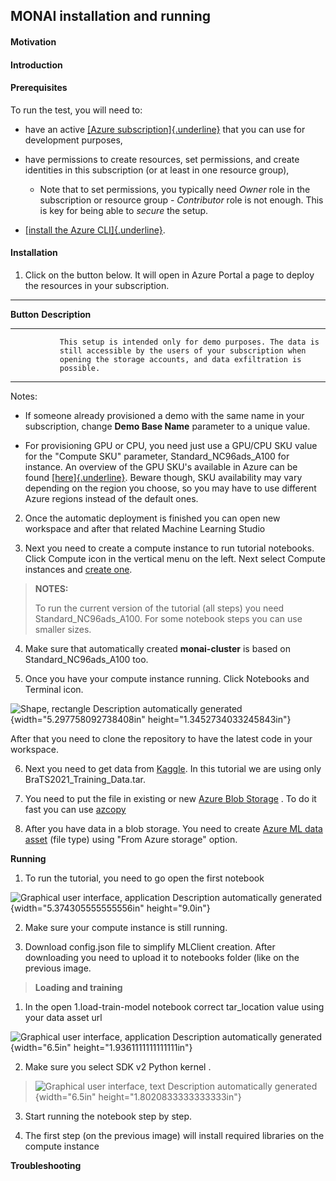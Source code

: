 ## 						**MONAI installation and running**

#### **Motivation**

#### **Introduction**

#### **Prerequisites**

To run the test, you will need to:

-   have an active [[Azure
    subscription]{.underline}](https://azure.microsoft.com/) that you
    can use for development purposes,

-   have permissions to create resources, set permissions, and create
    identities in this subscription (or at least in one resource group),

    -   Note that to set permissions, you typically need *Owner* role in
        the subscription or resource group - *Contributor* role is not
        enough. This is key for being able to *secure* the setup.

-   [[install the Azure
    CLI]{.underline}](https://learn.microsoft.com/en-us/cli/azure/install-azure-cli).

#### **Installation**

1.  Click on the button below. It will open in Azure Portal a page to
    deploy the resources in your subscription.

---------------------------------------------------------------------------
  **Button**   **Description**
------------ --------------------------------------------------------------
               This setup is intended only for demo purposes. The data is
               still accessible by the users of your subscription when
               opening the storage accounts, and data exfiltration is
               possible.

---------------------------------------------------------------------------

Notes:

-   If someone already provisioned a demo with the same name in your
    subscription, change **Demo Base Name** parameter to a unique value.

-   For provisioning GPU or CPU, you need just use a GPU/CPU SKU value
    for the \"Compute SKU\" parameter, Standard_NC96ads_A100 for
    instance. An overview of the GPU SKU\'s available in Azure can be
    found [[here]{.underline}](https://learn.microsoft.com/en-us/azure/virtual-machines/sizes-gpu).
    Beware though, SKU availability may vary depending on the region you
    choose, so you may have to use different Azure regions instead of
    the default ones.

2.  Once the automatic deployment is finished you can open new workspace
    and after that related Machine Learning Studio

3.  Next you need to create a compute instance to run tutorial
    notebooks. Click Compute icon in the vertical menu on the left. Next
    select Compute instances and [create
    one](https://learn.microsoft.com/en-us/azure/machine-learning/how-to-create-manage-compute-instance?view=azureml-api-2&tabs=azure-studio).

> **NOTES:**
>
> To run the current version of the tutorial (all steps) you need
> Standard_NC96ads_A100. For some notebook steps you can use smaller
> sizes.

4.  Make sure that automatically created **monai-cluster** is based on
    Standard_NC96ads_A100 too.

5.  Once you have your compute instance running. Click Notebooks and
    Terminal icon.

![Shape, rectangle Description automatically
generated](media/image1.png){width="5.297758092738408in"
height="1.3452734033245843in"}

After that you need to clone the repository to have the latest code in
your workspace.

6.  Next you need to get data from
    [Kaggle](https://www.kaggle.com/datasets/dschettler8845/brats-2021-task1).
    In this tutorial we are using only BraTS2021_Training_Data.tar.

7.  You need to put the file in existing or new [Azure Blob
    Storage](https://learn.microsoft.com/en-us/azure/storage/blobs/storage-quickstart-blobs-portal)
    . To do it fast you can use
    [azcopy](https://learn.microsoft.com/en-us/azure/storage/common/storage-use-azcopy-blobs-upload)

8.  After you have data in a blob storage. You need to create [Azure ML
    data
    asset](https://learn.microsoft.com/en-us/azure/machine-learning/how-to-create-data-assets?view=azureml-api-2&tabs=Studio)
    (file type) using "From Azure storage" option.

**Running**

1.  To run the tutorial, you need to go open the first notebook

![Graphical user interface, application Description automatically
generated](media/image2.png){width="5.374305555555556in" height="9.0in"}

2.  Make sure your compute instance is still running.

3.  Download config.json file to simplify MLClient creation. After
    downloading you need to upload it to notebooks folder (like on the
    previous image.

> **Loading and training**

1.  In the open 1.load-train-model notebook correct tar_location value
    using your data asset url

![Graphical user interface, application Description automatically
generated](media/image3.png){width="6.5in"
height="1.9361111111111111in"}

2.  Make sure you select SDK v2 Python kernel .

> ![Graphical user interface, text Description automatically
> generated](media/image4.png){width="6.5in"
> height="1.8020833333333333in"}

3.  Start running the notebook step by step.

4.  The first step (on the previous image) will install required
    libraries on the compute instance

**Troubleshooting**
